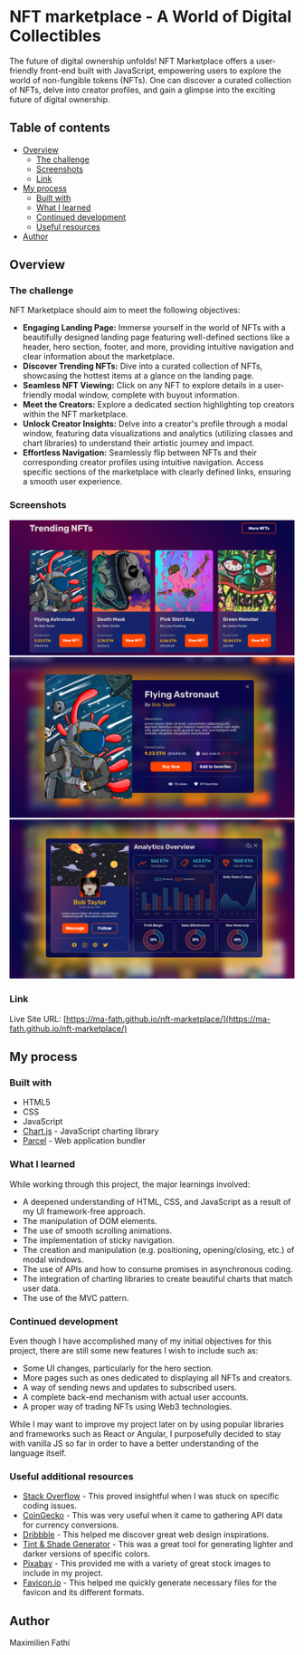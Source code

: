 # NFT marketplace - A World of Digital Collectibles

The future of digital ownership unfolds! NFT Marketplace offers a user-friendly front-end built with JavaScript, empowering users to explore the world of non-fungible tokens (NFTs). One can discover a curated collection of NFTs, delve into creator profiles, and gain a glimpse into the exciting future of digital ownership.

## Table of contents

- [Overview](#overview)
  - [The challenge](#the-challenge)
  - [Screenshots](#screenshots)
  - [Link](#link)
- [My process](#my-process)
  - [Built with](#built-with)
  - [What I learned](#what-i-learned)
  - [Continued development](#continued-development)
  - [Useful resources](#useful-resources)
- [Author](#author)

## Overview

### The challenge

NFT Marketplace should aim to meet the following objectives:

- **Engaging Landing Page:** Immerse yourself in the world of NFTs with a beautifully designed landing page featuring well-defined sections like a header, hero section, footer, and more, providing intuitive navigation and clear information about the marketplace.
- **Discover Trending NFTs:** Dive into a curated collection of NFTs, showcasing the hottest items at a glance on the landing page.
- **Seamless NFT Viewing:** Click on any NFT to explore details in a user-friendly modal window, complete with buyout information.
- **Meet the Creators:** Explore a dedicated section highlighting top creators within the NFT marketplace.
- **Unlock Creator Insights:** Delve into a creator's profile through a modal window, featuring data visualizations and analytics (utilizing classes and chart libraries) to understand their artistic journey and impact.
- **Effortless Navigation:** Seamlessly flip between NFTs and their corresponding creator profiles using intuitive navigation. Access specific sections of the marketplace with clearly defined links, ensuring a smooth user experience.

### Screenshots

![Image of the NFTs section](/public/images/README_nfts_section.PNG)  
![Image of the NFT modal window](/public/images/README_nft_modal.PNG)  
![Image of the creator modal window](/public/images/README_creator_modal.PNG)

### Link

Live Site URL: [https://ma-fath.github.io/nft-marketplace/](https://ma-fath.github.io/nft-marketplace/)

## My process

### Built with

- HTML5
- CSS
- JavaScript
- [Chart.js](https://www.chartjs.org/) - JavaScript charting library
- [Parcel](https://parceljs.org/) - Web application bundler

### What I learned

While working through this project, the major learnings involved:

- A deepened understanding of HTML, CSS, and JavaScript as a result of my UI framework-free approach.
- The manipulation of DOM elements.
- The use of smooth scrolling animations.
- The implementation of sticky navigation.
- The creation and manipulation (e.g. positioning, opening/closing, etc.) of modal windows.
- The use of APIs and how to consume promises in asynchronous coding.
- The integration of charting libraries to create beautiful charts that match user data.
- The use of the MVC pattern.

### Continued development

Even though I have accomplished many of my initial objectives for this
project, there are still some new features I wish to include such as:

- Some UI changes, particularly for the hero section.
- More pages such as ones dedicated to displaying all NFTs and creators.
- A way of sending news and updates to subscribed users.
- A complete back-end mechanism with actual user accounts.
- A proper way of trading NFTs using Web3 technologies.

While I may want to improve my project later on by using popular libraries
and frameworks such as React or Angular, I purposefully decided to stay with
vanilla JS so far in order to have a better understanding of the language itself.

### Useful additional resources

- [Stack Overflow](http://stackoverflow.com/) - This proved insightful
  when I was stuck on specific coding issues.
- [CoinGecko](https://www.coingecko.com/) - This was very useful when it
  came to gathering API data for currency conversions.
- [Dribbble](https://dribbble.com/) - This helped me discover great web
  design inspirations.
- [Tint & Shade Generator](https://maketintsandshades.com/) - This was a
  great tool for generating lighter and darker versions of specific colors.
- [Pixabay](https://pixabay.com/) - This provided me with a variety of
  great stock images to include in my project.
- [Favicon.io](https://favicon.io/) - This helped me quickly generate
  necessary files for the favicon and its different formats.

## Author

Maximilien Fathi
